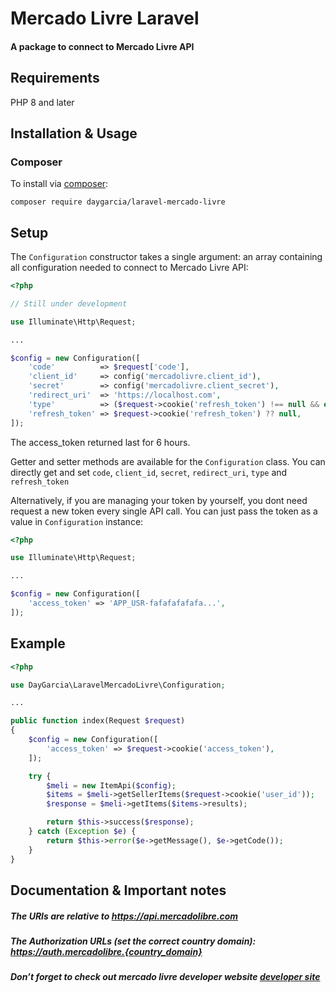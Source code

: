 # Mercado Livre Laravel

<h4>A package to connect to Mercado Livre API</h4>

## Requirements

PHP 8 and later

## Installation & Usage

### Composer

To install via [composer](http://getcomposer.org/):

```
composer require daygarcia/laravel-mercado-livre
```

## Setup

The `Configuration` constructor takes a single argument: an array containing all configuration needed to connect to Mercado Livre API:

```php
<?php

// Still under development

use Illuminate\Http\Request;

...

$config = new Configuration([
    'code'          => $request['code'],
    'client_id'     => config('mercadolivre.client_id'),
    'secret'        => config('mercadolivre.client_secret'),
    'redirect_uri'  => 'https://localhost.com',
    'type'          => ($request->cookie('refresh_token') !== null && empty($request['code'])) ? 'renew' : 'new',
    'refresh_token' => $request->cookie('refresh_token') ?? null,
]);


```

The access_token returned last for 6 hours.

Getter and setter methods are available for the `Configuration` class. You can directly get and set `code`, `client_id`, `secret`, `redirect_uri`, `type` and `refresh_token`

Alternatively, if you are managing your token by yourself, you dont need request a new token every single API call. You can just pass the token as a value in `Configuration` instance:

```php
<?php

use Illuminate\Http\Request;

...

$config = new Configuration([
    'access_token' => 'APP_USR-fafafafafafa...',
]);


```

## Example

```php
<?php

use DayGarcia\LaravelMercadoLivre\Configuration;

...

public function index(Request $request)
{
    $config = new Configuration([
        'access_token' => $request->cookie('access_token'),
    ]);

    try {
        $meli = new ItemApi($config);
        $items = $meli->getSellerItems($request->cookie('user_id'));
        $response = $meli->getItems($items->results);

        return $this->success($response);
    } catch (Exception $e) {
        return $this->error($e->getMessage(), $e->getCode());
    }
}


```

## Documentation & Important notes

##### The URIs are relative to https://api.mercadolibre.com

##### The Authorization URLs (set the correct country domain): https://auth.mercadolibre.{country_domain}

##### Don’t forget to check out mercado livre developer website [developer site](https://developers.mercadolibre.com/)
